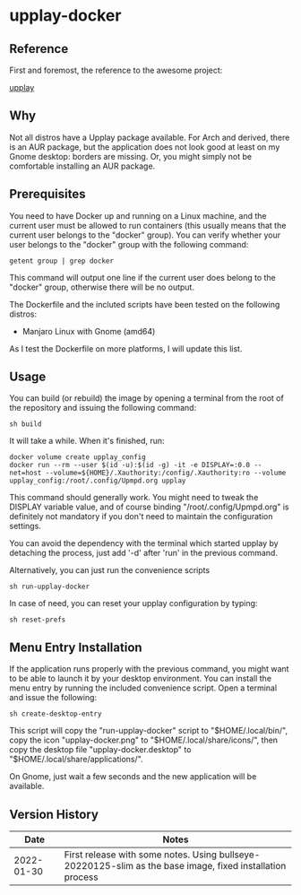 # upplay-docker

## Reference

First and foremost, the reference to the awesome project:

[upplay](https://www.lesbonscomptes.com/upplay/)

## Why

Not all distros have a Upplay package available. For Arch and derived, there is an AUR package, but the application does not look good at least on my Gnome desktop: borders are missing.
Or, you might simply not be comfortable installing an AUR package.

## Prerequisites

You need to have Docker up and running on a Linux machine, and the current user must be allowed to run containers (this usually means that the current user belongs to the "docker" group).
You can verify whether your user belongs to the "docker" group with the following command:

`getent group | grep docker`

This command will output one line if the current user does belong to the "docker" group, otherwise there will be no output.

The Dockerfile and the incluted scripts have been tested on the following distros:

- Manjaro Linux with Gnome (amd64)

As I test the Dockerfile on more platforms, I will update this list.

## Usage

You can build (or rebuild) the image by opening a terminal from the root of the repository and issuing the following command:

`sh build`

It will take a while. When it's finished, run:

`docker volume create upplay_config`  
`docker run --rm --user $(id -u):$(id -g) -it -e DISPLAY=:0.0 --net=host --volume=${HOME}/.Xauthority:/config/.Xauthority:ro --volume upplay_config:/root/.config/Upmpd.org upplay`

This command should generally work. You might need to tweak the DISPLAY variable value, and of course binding "/root/.config/Upmpd.org" is definitely not mandatory if you don't need to maintain the configuration settings.

You can avoid the dependency with the terminal which started upplay by detaching the process, just add '-d' after 'run' in the previous command.

Alternatively, you can just run the convenience scripts

`sh run-upplay-docker`

In case of need, you can reset your upplay configuration by typing:

`sh reset-prefs`

## Menu Entry Installation

If the application runs properly with the previous command, you might want to be able to launch it by your desktop environment.
You can install the menu entry by running the included convenience script. Open a terminal and issue the following:

`sh create-desktop-entry`

This script will copy the "run-upplay-docker" script to "$HOME/.local/bin/", copy the icon "upplay-docker.png" to "$HOME/.local/share/icons/", then copy the desktop file "upplay-docker.desktop" to "$HOME/.local/share/applications/".

On Gnome, just wait a few seconds and the new application will be available.

## Version History

Date|Notes
---|---
2022-01-30|First release with some notes. Using bullseye-20220125-slim as the base image, fixed installation process
